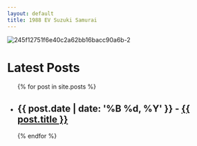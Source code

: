 ```yaml
---
layout: default
title: 1988 EV Suzuki Samurai
---
```


![245f12751f6e40c2a62bb16bacc90a6b-2](https://github.com/github/heart-services/assets/1479022/06bc5957-f30e-4f9a-993b-315db527a984)

<h1>Latest Posts</h1>

<ul>
  {% for post in site.posts %}
    <li>
      <h2>{{ post.date | date: '%B %d, %Y' }} - <a href="{{ post.url }}">{{ post.title }}</a></h2>
    </li>
  {% endfor %}
</ul>
